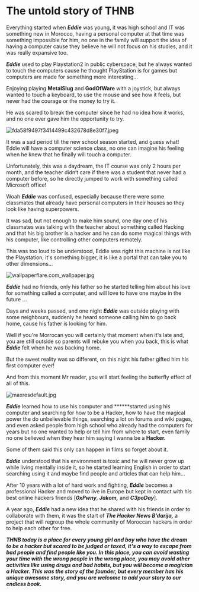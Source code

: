 # The untold story of THNB

Everything started when ***Eddie*** was young, it was high school and IT was something new in Morocco, having a personal computer at that time was something impossible for him, no one in the family will support the idea of having a computer cause they believe he will not focus on his studies, and it was really expansive too.

***Eddie*** used to play Playstation2 in public cyberspace, but he always wanted to touch the computers cause he thought PlayStation is for games but computers are made for something more interesting…

Enjoying playing **MetalSlug** and **GodOfWare** with a joystick, but always wanted to touch a keyboard, to use the mouse and see how it feels, but never had the courage or the money to try it.

He was scared to break the computer since he had no idea how it works, and no one ever gave him the opportunity to try.

![fda58f9497f3414499c432678d8e30f7.jpeg](The%20untold%20story%20of%20THNB%2006a0ad4cdd4e4dcbaa730b1dbe95f94b/fda58f9497f3414499c432678d8e30f7.jpeg)

It was a sad period till the new school season started, and guess what! Eddie will have a computer science class, no one can imagine his feeling when he knew that he finally will touch a computer.

Unfortunately, this was a daydream, the IT course was only 2 hours per month, and the teacher didn’t care if there was a student that never had a computer before, so he directly jumped to work with something called Microsoft office!

Woah ***Eddie*** was confused, especially because there were some classmates that already have personal computers in their houses so they look like having superpowers.

It was sad, but not enough to make him sound, one day one of his classmates was talking with the teacher about something called Hacking and that his big brother is a hacker and he can do some magical things with his computer, like controlling other computers remotely.

This was too loud to be understood, Eddie was right this machine is not like the Playstation, it's something bigger, it is like a portal that can take you to other dimensions…

![wallpaperflare.com_wallpaper.jpg](The%20untold%20story%20of%20THNB%2006a0ad4cdd4e4dcbaa730b1dbe95f94b/wallpaperflare.com_wallpaper.jpg)

***Eddie*** had no friends, only his father so he started telling him about his love for something called a computer, and will love to have one maybe in the future …

Days and weeks passed, and one night ***Eddie*** was outside playing with some neighbours, suddenly he heard someone calling him to go back home, cause his father is looking for him.

Well if you're Morrocan you will certainly that moment when it's late and, you are still outside so parents will rebuke you when you back, this is what ***Eddie*** felt when he was backing home.

But the sweet reality was so different, on this night his father gifted him his first computer ever!

And from this moment Mr reader, you will start feeling the butterfly effect of all of this.

![maxresdefault.jpg](The%20untold%20story%20of%20THNB%2006a0ad4cdd4e4dcbaa730b1dbe95f94b/maxresdefault.jpg)

***Eddie*** learned how to use his computer and ******started using his computer and searching for how to be a Hacker, how to have the magical power the do unbelievable things, searching a lot on forums and wiki pages, and even asked people from high school who already had the computers for years but no one wanted to help or tell him from where to start, even family no one believed when they hear him saying I wanna be a **Hacker.**

Some of them said this only can happen in films so forget about it.

***Eddie*** understood that his environment is toxic and he will never grow up while living mentally inside it, so he started learning English in order to start searching using it and maybe find people and articles that can help him…

After 10 years with a lot of hard work and fighting, ***Eddie*** becomes a professional Hacker and moved to live in Europe but kept in contact with his best online hackers friends [***0xPwny***, ***Jakom,*** and ***C3poDay***].

A year ago, ***Eddie*** had a new idea that he shared with his friends in order to collaborate with them, it was the start of ***The Hacker News B’darija,*** a project that will regroup the whole community of Moroccan hackers in order to help each other for free.

***THNB today is a place for every young girl and boy who have the dream to be a hacker but scared to be judged or taxed, it's a way to escape from bad people and find people like you.
In this place, you can avoid wasting your time with the wrong people in the wrong place, you may avoid other activities like using drugs and bad habits, but you will become a magician a Hacker.
This was the story of the founder, but every member has his unique awesome story, and you are welcome to add your story to our endless book.***
